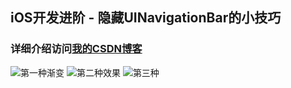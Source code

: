## iOS开发进阶 - 隐藏UINavigationBar的小技巧
### 详细介绍访问[我的CSDN博客](http://blog.csdn.net/wang631106979/article/details/52060270)
![第一种渐变](http://img.blog.csdn.net/20160728230823825)
![第二种效果](http://img.blog.csdn.net/20160728231529840)
![第三种](http://img.blog.csdn.net/20160728232320140)
